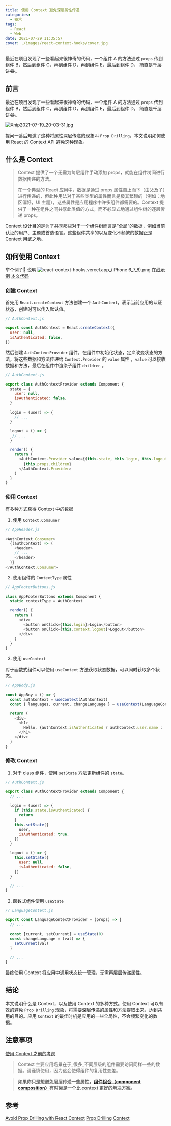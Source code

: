 ```yaml
---
title: 使用 Context 避免深层属性传递 
categories:
  - 技术
tags:
  - React
  - Web
date: 2021-07-29 11:35:57
cover: ./images/react-context-hooks/cover.jpg
---
```


最近在项目发现了一些看起来很神奇的代码，一个组件 A 的方法通过 `props` 传到组件 B，然后到组件 C，再到组件 D，再到组件 E，最后到组件 D， 简直是千层饼😂。

<!--more-->

## 前言


最近在项目发现了一些看起来很神奇的代码，一个组件 A 的方法通过 `props` 传到组件 B，然后到组件 C，再到组件 D，再到组件 E，最后到组件 D， 简直是千层饼😂。

![Xnip2021-07-19_20-03-31.jpg](https://cdn.nlark.com/yuque/0/2021/jpeg/224563/1626696227396-bbd9e497-7d36-4100-8896-e97a0c36c2b0.jpeg#align=left&display=inline&height=525&margin=%5Bobject%20Object%5D&name=Xnip2021-07-19_20-03-31.jpg&originHeight=700&originWidth=700&size=428514&status=done&style=none&width=525)

提问一番后知道了这种将属性深层传递的现象叫 `Prop Drilling`，本文说明如何使用 React 的 Context API 避免这种现象。

## 什么是 Context

> Context 提供了一个无需为每层组件手动添加 props，就能在组件树间进行数据传递的方法。
> 
>
> 在一个典型的 React 应用中，数据是通过 props 属性自上而下（由父及子）进行传递的，但此种用法对于某些类型的属性而言是极其繁琐的（例如：地区偏好，UI 主题），这些属性是应用程序中许多组件都需要的。Context 提供了一种在组件之间共享此类值的方式，而不必显式地通过组件树的逐层传递 props。

Context 设计目的是为了共享那些对于一个组件树而言是“全局”的数据，例如当前认证的用户、主题或首选语言。这些组件共享的以及变化不频繁的数据正是 Context 用武之地。


## 如何使用 Context


举个例子🌰 说明
![react-context-hooks.vercel.app_(iPhone 6_7_8).png](https://cdn.nlark.com/yuque/0/2021/png/224563/1627528553612-12e4c6b6-ae4a-49c1-b9bc-8405d438f794.png#align=left&display=inline&height=667&margin=%5Bobject%20Object%5D&name=react-context-hooks.vercel.app_%28iPhone%206_7_8%29.png&originHeight=1334&originWidth=750&size=49942&status=done&style=none&width=375)
[在线示例](https://react-context-hooks.vercel.app/)
[本文代码](https://github.com/xrr2016/react-context-hooks)
### 创建 Context


首先用 `React.createContext` 方法创建一个 `AuthContext`，表示当前应用的认证状态，创建时可以传入默认值。
```javascript
// AuthContext.js

export const AuthContext = React.createContext({
  user: null,
  isAuthenticated: false,
})
```
然后创建 `AuthContextProvider` 组件，在组件中初始化状态，定义改变状态的方法，将这些数据和方法传递给 `Context.Provider` 的 `value` 属性 ，`value` 可以接收数据和方法，最后在组件中渲染子组件  `children` 。
```javascript
// AuthContext.js

export class AuthContextProvider extends Component {
  state = {
    user: null,
    isAuthenticated: false,
  }

  login = (user) => {
    // ...
  }

  logout = () => {
   // ...
  }

  render() {
    return (
      <AuthContext.Provider value={(this.state, this.login, this.logout)}>
        {this.props.children}
      </AuthContext.Provider>
    )
  }
}
```


### 使用 Context


有多种方式获得 Context 中的数据


1. 使用  `Context.Comsumer`



```javascript
// AppHeader.js

<AuthContext.Consumer>
  {(authContext) => (
    <header>
    // ...
    </header>
  )}
</AuthContext.Consumer>
```

2. 使用组件的 `ContextType` 属性

```javascript
// AppFooterButtons.js

class AppFooterButtons extends Component {
  static contextType = AuthContext

  render() {
    return (
      <div>
        <button onClick={this.login}>Login</button>
        <button onClick={this.context.logout}>Logout</button>
      </div>
    )
  }
}
```

3. 使用 `useContext`



对于函数式组件可以使用 `useContext` 方法获取状态数据，可以同时获取多个状态。
```javascript
// AppBody.js

const AppBoy = () => {
  const authContext = useContext(AuthContext)
  const { languages, current, changeLanguage } = useContext(LanguageContext)

  return (
    <div>
      <h1>
        Hello, {authContext.isAuthenticated ? authContext.user.name : 'World'}
      </h1>
    </div>
  )
}
```


### 修改 Context

1. 对于 class 组件，使用 `setState` 方法更新组件的 `state`。
```javascript
// AuthContext.js 

export class AuthContextProvider extends Component {
  // ...
  
  login = (user) => {
    if (this.state.isAuthenticated) {
      return
    }
    this.setState({
      user,
      isAuthenticated: true,
    })
  }

  logout = () => {
    this.setState({
      user: null,
      isAuthenticated: false,
    })
  }

  // ...
}

```

2. 函数式组件使用 `useState`
```javascript
// LanguageContext.js

export const LanguageContextProvider = (props) => {
  // ...
  
  const [current, setCurrent] = useState(0)
  const changeLanguage = (val) => {
    setCurrent(val)
  }

  // ...
}

```

最终使用 Context 将应用中通用状态统一管理，无需再层层传递属性。

## 结论

本文说明什么是 Context，以及使用 Context 的多种方式。使用 Context 可以有效的避免 `Prop Drilling` 现象，将需要深层传递的属性和方法提取出来，达到共用的目的。应用 `Context` 的最佳时机是应用的一些全局性，不会频繁变化的数据。

## 注意事项



[使用 Context 之前的考虑](https://zh-hans.reactjs.org/docs/context.html#before-you-use-context)


> Context 主要应用场景在于_很多_不同层级的组件需要访问同样一些的数据。请谨慎使用，因为这会使得组件的复用性变差。
> 

> **如果你只是想避免层层传递一些属性，[组件组合（component composition）](https://zh-hans.reactjs.org/docs/composition-vs-inheritance.html)有时候是一个比 context 更好的解决方案。**

## 参考


[Avoid Prop Drilling with React Context](https://medium.com/swlh/avoid-prop-drilling-with-react-context-a00392ee3d8)
[Prop Drilling](https://kentcdodds.com/blog/prop-drilling)
[Context](https://zh-hans.reactjs.org/docs/context.html#dynamic-context)






